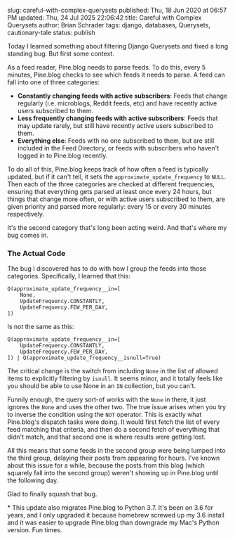 slug: careful-with-complex-querysets
published: Thu, 18 Jun 2020 at 06:57 PM
updated: Thu, 24 Jul 2025 22:06:42 
title: Careful with Complex Querysets
author: Brian Schrader
tags: django, databases, Querysets, cautionary-tale
status: publish

Today I learned something about filtering Django Querysets and fixed a long standing bug. But first some context.

As a feed reader, Pine.blog needs to parse feeds. To do this, every 5 minutes, Pine.blog checks to see which feeds it needs to parse. A feed can fall into one of three categories:

- **Constantly changing feeds with active subscribers**: Feeds that change regularly (i.e. microblogs, Reddit feeds, etc) and have recently active users subscribed to them.
- **Less frequently changing feeds with active subscribers**: Feeds that may update rarely, but still have recently active users subscribed to them.
- **Everything else**: Feeds with no one subscribed to them, but are still included in the Feed Directory, or feeds with subscribers who haven't logged in to Pine.blog recently.

To do all of this, Pine.blog keeps track of how often a feed is typically updated, but if it can't tell, it sets the `approximate_update_frequency` to `NULL`. Then each of the three categories are checked at different frequencies, ensuring that everything gets parsed at least once every 24 hours, but things that change more often, or with active users subscribed to them, are given priority and parsed more regularly: every 15 or every 30 minutes respectively.

It's the second category that's long been acting weird. And that's where my bug comes in.


### The Actual Code

The bug I discovered has to do with how I group the feeds into those categories. Specifically, I learned that this:

    Q(approximate_update_frequency__in=[
        None,
        UpdateFrequency.CONSTANTLY,
        UpdateFrequency.FEW_PER_DAY,
    ])

Is not the same as this:

    Q(approximate_update_frequency__in=[
        UpdateFrequency.CONSTANTLY,
        UpdateFrequency.FEW_PER_DAY,
    ]) | Q(approximate_update_frequency__isnull=True)

The critical change is the switch from including `None` in the list of allowed items to explicitly filtering by `isnull`. It seems minor, and it totally feels like you should be able to use None in an `IN` collection, but you can't.

Funnily enough, the query sort-of works with the `None` in there, it just ignores the `None` and uses the other two. The true issue arises when you try to inverse the condition using the `NOT` operator. This is exactly what Pine.blog's dispatch tasks were doing. It would first fetch the list of every feed matching that criteria, and then do a second fetch of everything that didn't match, and that second one is where results were getting lost.

All this means that some feeds in the second group were being lumped into the third group, delaying their posts from appearing for hours. I've known about this issue for a while, because the posts from this blog (which squarely fall into the second group) weren't showing up in Pine.blog until the following day.

Glad to finally squash that bug.

<div class="footnote">
* This update also migrates Pine.blog to Python 3.7. It's been on 3.6 for years, and I only upgraded it because homebrew screwed up my 3.6 install and it was easier to upgrade Pine.blog than downgrade my Mac's Python version. Fun times.
</div>
